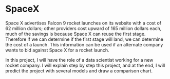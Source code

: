 # SpaceX
Space X advertises Falcon 9 rocket launches on its website with a cost of 62 million dollars; other providers cost upward of 165 million dollars each, much of the savings is because Space X can reuse the first stage. Therefore if we can determine if the first stage will land, we can determine the cost of a launch. This information can be used if an alternate company wants to bid against Space X for a rocket launch.

In this project, I will have the role of a data scientist working for a new rocket company. I will explain step by step this project, and at the end, I will predict the project with several models and draw a comparison chart.
